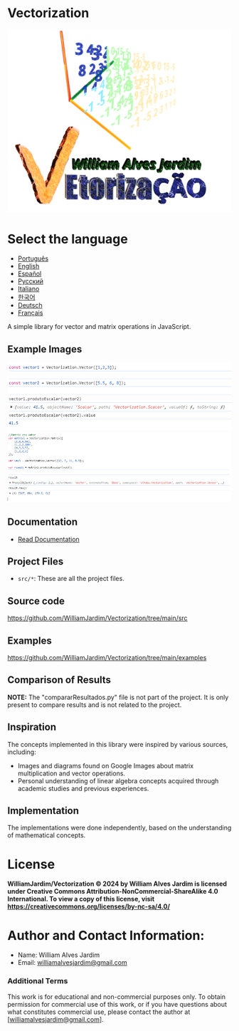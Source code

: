 # Vectorization
![Project logo](https://github.com/WilliamJardim/Vectorization/blob/main/imagens/logo512x512.png)

# Select the language
* [Português](README-Portugues.md)
* [English](README-English.md)
* [Español](README-Español.md)
* [Русский](README-Русский.md)
* [Italiano](README-Italiano.md)
* [한국어](README-한국어.md)
* [Deutsch](README-Deutsch.md)
* [Français](README-Français.md)

A simple library for vector and matrix operations in JavaScript.

## Example Images
![Exemplo 1 - Dot product between two vectors](https://github.com/WilliamJardim/Vectorization/blob/main/imagens/exemplos/exemplo1.png)
![Exemplo 2 - Dot product between a matrix and vector](https://github.com/WilliamJardim/Vectorization/blob/main/imagens/exemplos/exemplo2.png)

## Documentation
* [Read Documentation](../Docs/docs-main.md)

## Project Files
- `src/*`: These are all the project files.

## Source code
https://github.com/WilliamJardim/Vectorization/tree/main/src

## Examples
https://github.com/WilliamJardim/Vectorization/tree/main/examples

## Comparison of Results
**NOTE:** The "compararResultados.py" file is not part of the project. It is only present to compare results and is not related to the project.

## Inspiration
The concepts implemented in this library were inspired by various sources, including:
- Images and diagrams found on Google Images about matrix multiplication and vector operations.
- Personal understanding of linear algebra concepts acquired through academic studies and previous experiences.

## Implementation
The implementations were done independently, based on the understanding of mathematical concepts.

# License
**WilliamJardim/Vectorization © 2024 by William Alves Jardim is licensed under Creative Commons Attribution-NonCommercial-ShareAlike 4.0 International. To view a copy of this license, visit https://creativecommons.org/licenses/by-nc-sa/4.0/**

# Author and Contact Information:
 - Name: William Alves Jardim
 - Email: williamalvesjardim@gmail.com

### Additional Terms
This work is for educational and non-commercial purposes only. To obtain permission for commercial use of this work, or if you have questions about what constitutes commercial use, please contact the author at [williamalvesjardim@gmail.com].
